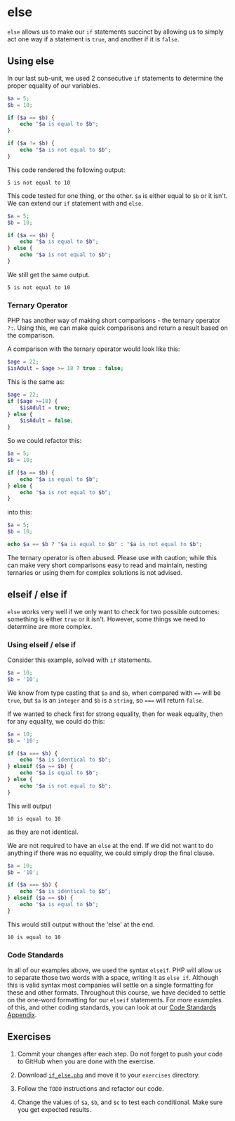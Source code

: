 # else

`else` allows us to make our `if` statements succinct by allowing us to simply act one way if a statement is `true`, and another if it is `false`.

## Using else

In our last sub-unit, we used 2 consecutive `if` statements to determine the proper equality of our variables.

~~~php
$a = 5;
$b = 10;

if ($a == $b) {
    echo "$a is equal to $b";
}

if ($a != $b) {
    echo "$a is not equal to $b";
}
~~~

This code rendered the following output:

    5 is not equal to 10

This code tested for one thing, or the other.  `$a` is either equal to `$b` or it isn't.  We can extend our `if` statement with and `else`.

~~~php
$a = 5;
$b = 10;

if ($a == $b) {
    echo "$a is equal to $b";
} else {
    echo "$a is not equal to $b";
}
~~~

We still get the same output.

    5 is not equal to 10

### Ternary Operator

PHP has another way of making short comparisons - the ternary operator `?:`.  Using this, we can make quick comparisons and return a result based on the comparison.

A comparison with the ternary operator would look like this:

~~~php
$age = 22;
$isAdult = $age >= 18 ? true : false;
~~~

This is the same as:

~~~php
$age = 22;
if ($age >=18) {
    $isAdult = true;
} else {
    $isAdult = false;
}
~~~

So we could refactor this:

~~~php
$a = 5;
$b = 10;

if ($a == $b) {
    echo "$a is equal to $b";
} else {
    echo "$a is not equal to $b";
}
~~~

into this:

~~~php
$a = 5;
$b = 10;

echo $a == $b ? "$a is equal to $b" : "$a is not equal to $b";
~~~

The ternary operator is often abused.  Please use with caution; while this can make very short comparisons easy to read and maintain, nesting ternaries or using them for complex solutions is not advised.

## elseif / else if

`else` works very well if we only want to check for two possible outcomes: something is either `true` or it isn't.  However, some things we need to determine are more complex.

### Using elseif / else if

Consider this example, solved with `if` statements.

~~~php
$a = 10;
$b = '10';
~~~

We know from type casting that `$a` and `$b`, when compared with `==` will be `true`, but `$a` is an `integer` and `$b` is a `string`, so `===` will return `false`.

If we wanted to check first for strong equality, then for weak equality, then for any equality, we could do this:

~~~php
$a = 10;
$b = '10';

if ($a === $b) {
    echo "$a is identical to $b";
} elseif ($a == $b) {
    echo "$a is equal to $b";
} else {
    echo "$a is not equal to $b";
}
~~~

This will output

    10 is equal to 10

as they are not identical.

We are not required to have an `else` at the end.  If we did not want to do anything if there was no equality, we could simply drop the final clause.

~~~php
$a = 10;
$b = '10';

if ($a === $b) {
    echo "$a is identical to $b";
} elseif ($a == $b) {
    echo "$a is equal to $b";
}
~~~

This would still output without the 'else' at the end.

    10 is equal to 10

### Code Standards

In all of our examples above, we used the syntax `elseif`. PHP will allow us to separate those two words with a space, writing it as `else if`. Although this is valid syntax most companies will settle on a single formatting for these and other formats. Throughout this course, we have decided to settle on the one-word formatting for our `elseif` statements. For more examples of this, and other coding standards, you can look at our [Code Standards Appendix](../../appendix/control-structures.html#if).

## Exercises

1. Commit your changes after each step. Do not forget to push your code to GitHub when you are done with the exercise.

1. Download [`if_else.php`](../../examples/php/if_else.php) and move it to your `exercises` directory.

1. Follow the `TODO` instructions and refactor our code.

1. Change the values of `$a`, `$b`, and `$c` to test each conditional.  Make sure you get expected results.
